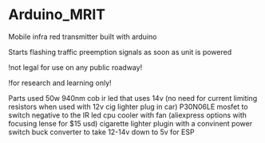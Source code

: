 # Arduino_MRIT
 Mobile infra red transmitter built with arduino

  Starts flashing traffic preemption signals as soon as unit is powered
  
  !not legal for use on any public roadway!

  !for research and learning only!

 Parts used
  50w 940nm cob ir led that uses 14v (no need for current limiting resistors when used with 12v cig lighter plug in car)
  P30N06LE mosfet to switch negative to the IR led 
  cpu cooler with fan (aliexpress options with focusing lense for $15 usd)
  cigarette lighter plugin with a convinent power switch
  buck converter to take 12-14v down to 5v for ESP
